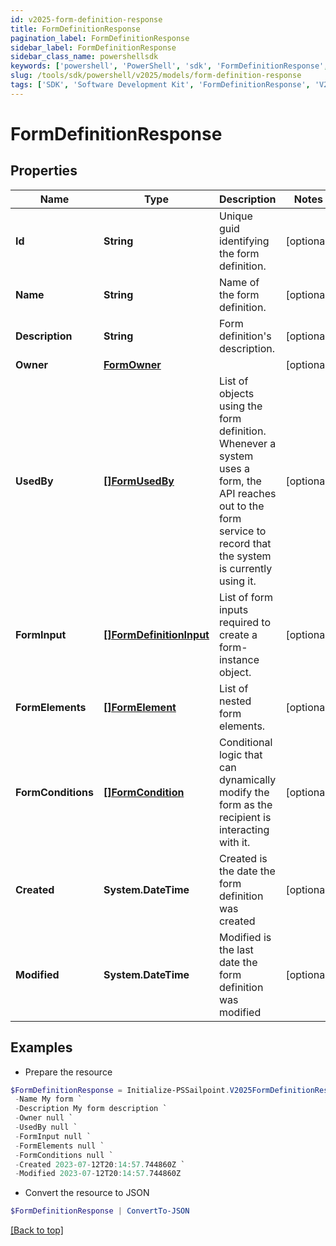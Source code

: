 ```yaml
---
id: v2025-form-definition-response
title: FormDefinitionResponse
pagination_label: FormDefinitionResponse
sidebar_label: FormDefinitionResponse
sidebar_class_name: powershellsdk
keywords: ['powershell', 'PowerShell', 'sdk', 'FormDefinitionResponse', 'V2025FormDefinitionResponse'] 
slug: /tools/sdk/powershell/v2025/models/form-definition-response
tags: ['SDK', 'Software Development Kit', 'FormDefinitionResponse', 'V2025FormDefinitionResponse']
---
```



# FormDefinitionResponse

## Properties

Name | Type | Description | Notes
------------ | ------------- | ------------- | -------------
**Id** | **String** | Unique guid identifying the form definition. | [optional] 
**Name** | **String** | Name of the form definition. | [optional] 
**Description** | **String** | Form definition's description. | [optional] 
**Owner** | [**FormOwner**](form-owner) |  | [optional] 
**UsedBy** | [**[]FormUsedBy**](form-used-by) | List of objects using the form definition. Whenever a system uses a form, the API reaches out to the form service to record that the system is currently using it. | [optional] 
**FormInput** | [**[]FormDefinitionInput**](form-definition-input) | List of form inputs required to create a form-instance object. | [optional] 
**FormElements** | [**[]FormElement**](form-element) | List of nested form elements. | [optional] 
**FormConditions** | [**[]FormCondition**](form-condition) | Conditional logic that can dynamically modify the form as the recipient is interacting with it. | [optional] 
**Created** | **System.DateTime** | Created is the date the form definition was created | [optional] 
**Modified** | **System.DateTime** | Modified is the last date the form definition was modified | [optional] 

## Examples

- Prepare the resource
```powershell
$FormDefinitionResponse = Initialize-PSSailpoint.V2025FormDefinitionResponse  -Id 00000000-0000-0000-0000-000000000000 `
 -Name My form `
 -Description My form description `
 -Owner null `
 -UsedBy null `
 -FormInput null `
 -FormElements null `
 -FormConditions null `
 -Created 2023-07-12T20:14:57.744860Z `
 -Modified 2023-07-12T20:14:57.744860Z
```

- Convert the resource to JSON
```powershell
$FormDefinitionResponse | ConvertTo-JSON
```


[[Back to top]](#) 

